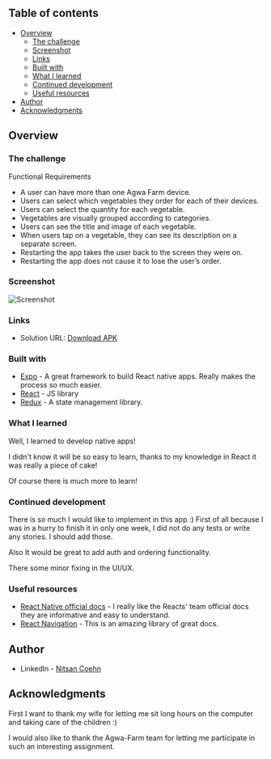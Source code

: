 ## Table of contents

- [Overview](#overview)
  - [The challenge](#the-challenge)
  - [Screenshot](#screenshot)
  - [Links](#links)
  - [Built with](#built-with)
  - [What I learned](#what-i-learned)
  - [Continued development](#continued-development)
  - [Useful resources](#useful-resources)
- [Author](#author)
- [Acknowledgments](#acknowledgments)

## Overview

### The challenge

Functional Requirements

- A user can have more than one Agwa Farm device.
- Users can select which vegetables they order for each of their devices.
- Users can select the quantity for each vegetable.
- Vegetables are visually grouped according to categories.
- Users can see the title and image of each vegetable.
- When users tap on a vegetable, they can see its description on a separate screen.
- Restarting the app takes the user back to the screen they were on.
- Restarting the app does not cause it to lose the user’s order.

### Screenshot

![Screenshot](https://github.com/NitsanCohen770/agwa-store/blob/main/ScreenShot.gif)

### Links

- Solution URL: [Download APK](https://expo.io/accounts/nitsan770/projects/agwa-store/builds/05132f03-0baf-4472-b4e8-35960906994f)

### Built with

- [Expo](https://expo.io/) - A great framework to build React native apps. Really makes the process so much easier.
- [React](https://reactjs.org/) - JS library
- [Redux](https://redux.js.org/) - A state management library.

### What I learned

Well, I learned to develop native apps!

I didn't know it will be so easy to learn, thanks to my knowledge in React it was really a piece of cake!

Of course there is much more to learn!

### Continued development

There is so much I would like to implement in this app :)
First of all because I was in a hurry to finish it in only one week, I did not do any tests or write any stories. I should add those.

Also It would be great to add auth and ordering functionality.

There some minor fixing in the UI/UX.

### Useful resources

- [React Native official docs](https://reactnative.dev/) - I really like the Reacts' team official docs they are informative and easy to understand.
- [React Navigation](https://reactnavigation.org/) - This is an amazing library of great docs.

## Author

- LinkedIn - [Nitsan Coehn](https://www.linkedin.com/in/nitsan-cohen/)

## Acknowledgments

First I want to thank my wife for letting me sit long hours on the computer and taking care of the children :)

I would also like to thank the Agwa-Farm team for letting me participate in such an interesting assignment.
